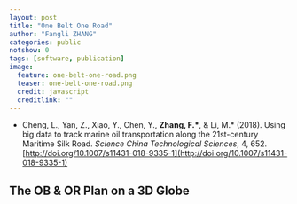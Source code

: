 ```yaml
---
layout: post
title: "One Belt One Road"
author: "Fangli ZHANG"
categories: public
notshow: 0
tags: [software, publication]
image:
  feature: one-belt-one-road.png
  teaser: one-belt-one-road.png
  credit: javascript
  creditlink: ""
---
```


+ Cheng, L., Yan, Z., Xiao, Y., Chen, Y., __Zhang, F.\*__, & Li, M.\* (2018). Using big data to track marine oil transportation along the 21st-century Maritime Silk Road. _Science China Technological Sciences_, 4, 652. [http://doi.org/10.1007/s11431-018-9335-1](http://doi.org/10.1007/s11431-018-9335-1)

## The OB & OR Plan on a 3D Globe
<html>
<head>
    <meta charset="utf-8">
    <title>ECharts</title>
    <script src="../echarts/echarts-master/dist/echarts.js"></script>
    <script src="../echarts/echarts-gl-master/dist/echarts-gl.js"></script>
</head>
<body>
    <div id="main" style="width: 100%; height: 500px;"></div>
        <script>
            echarts.init(document.getElementById('main')).setOption({
                backgroundColor: '#000',
                globe: {
                    baseTexture: '../echarts/echarts-gl-master/test/asset/earth.jpg',
                    heightTexture: '../echarts/echarts-gl-master/test/asset/elev_bump_4k.jpg',

                    displacementScale: 0.1,

                    shading: 'realistic',
                    //shading: 'lambert',
                    displacementQuality: 'ultra',

                    environment: '../echarts/echarts-gl-master/test/asset/background.jpg',

                    light: {
                        ambient: {
                            intensity: 0.1
                        },

                        main: {
                            intensity: 1.5
                        },

                        ambientCubemap: {
                              texture: '../echarts/echarts-gl-master/test/asset/pisa.hdr',
                              exposure: 2,
                              diffuseIntensity: 0.1,
                              specularIntensity: 1
                        }
                    },

                    viewControl: {
                        autoRotate: true,
                        autoRotateSpeed: 1,
                        autoRotateAfterStill: 10,
                        targetCoord: [118.9616, 32.1124]
                    },

                    postEffect: {
                        enable: true,
                        SSAO: {
                              enable: true,
                              radius: 100
                        }
                    },

                    layers: [{
                        type: 'blend',
                        blendTo: 'emission',
                        texture: '../echarts/echarts-gl-master/test/asset/night.jpg'
                    }]
                    //
                    // , {
                    //     type: 'overlay',
                    //     texture: '../echarts/echarts-gl-master/test/asset/clouds.png',
                    //     shading: 'realistic',
                    //     distance: 6
                    // }
              },
              series: []
            });
    </script>
</body>
</html>
